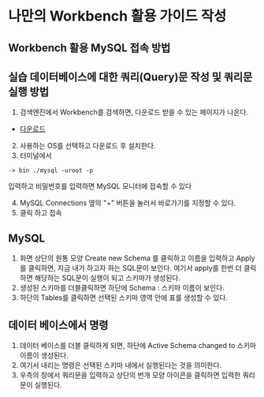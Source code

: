 # 나만의 Workbench 활용 가이드 작성

## Workbench 활용 MySQL 접속 방법
## 실습 데이터베이스에 대한 쿼리(Query)문 작성 및 쿼리문 실행 방법

1. 검색엔진에서 Workbench를 검색하면, 다운로드 받을 수 있는 페이지가 나온다.
- [다운로드](https://dev.mysql.com/downloads/workbench/)
2. 사용하는 OS를 선택하고 다운로드 후 설치한다.
3. 터미널에서
```
-> bin ./mysql -uroot -p
```

   입력하고 비밀번호를 입력하면 MySQL 모니터에 접속할 수 있다

4. MySQL Connections 옆의 "+" 버튼을 눌러서 바로가기를 지정할 수 있다.
5. 클릭 하고 접속

## MySQL
1. 화면 상단의 원통 모양 Create new Schema 를 클릭하고 이름을 입력하고 Apply를 클릭하면, 지금 내가 하고자 하는 SQL문이 보인다. 여기서 apply를 한번 더 클릭하면 해당하는 SQL문이 실행이 되고 스키마가 생성된다.
2. 생성된 스키마를 더블클릭하면 하단에 Schema : 스키마 이름이 보인다.
3. 하단의 Tables를 클릭하면 선택된 스키마 영역 안에 표를 생성할 수 있다.

## 데이터 베이스에서 명령
1. 데이터 베이스를 더블 클릭하게 되면, 하단에 Active Schema changed to 스키마 이름이 생성된다.
2. 여기서 내리는 명령은 선택된 스키마 내에서 실행된다는 것을 의미한다.
3. 우측의 창에서 쿼리문을 입력하고 상단의 번개 모양 아이콘을 클릭하면 입력한 쿼리문이 실행된다.